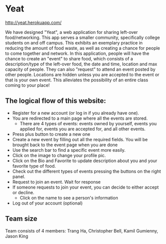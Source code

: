 # Yeat

http://yeat.herokuapp.com/

We have designed "Yeat", a web application for sharing left-over food/networking. This app serves a smaller community, specifically college students on and off campus. This exhibits an exemplary practice in reducing the amount of food waste, as well as creating a chance for people to come together and network. In this application, people will have the chance to create an "event" to share food, which consists of a description/type of the left-over food, the date and time, location and max capacity of people. They can also "request" to attend an event posted by other people. Locations are hidden unless you are accepted to the event or that is your own event. This alleviates the possibility of an entire class coming to your place!

## The logical flow of this website: 

- Register for a new account (or log in if you already have one). 
- You are redirected to a main page where all the events are stored. 
  + There are 4 types of events: events owned by yourself, events you applied for, events you are accepted for, and all other events. 
- Press plus button to create a new one
- Create a new event by filling out all the required fields. You will be brought back to the event page when you are done
- Use the search bar to find a specific event more easily.
- Click on the image to change your profile pic.
- Click on the Bio and Favorite to update description about you and your favorite type of food.
- Check out the different types of events pressing the buttons on the right panel.
- Request to join an event. Wait for response
- If someone requests to join your event, you can decide to either accept or decline.
  + Click on the name to see a person's information 
- Log out of your account (optional)

## Team size
Team consists of 4 members: Trang Ha, Christopher Bell, Kamil Gumienny, Jason King  
